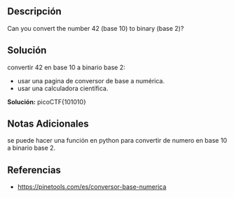 ## Descripción
Can you convert the number 42 (base 10) to binary (base 2)?
## Solución
convertir  42 en base 10 a binario base  2:
- usar una pagina de conversor de base a numérica. 
- usar una calculadora científica. 

**Solución:** picoCTF{101010}
## Notas Adicionales 
se puede hacer una función en python para convertir de  numero en base 10 a binario base 2.
## Referencias
- https://pinetools.com/es/conversor-base-numerica
